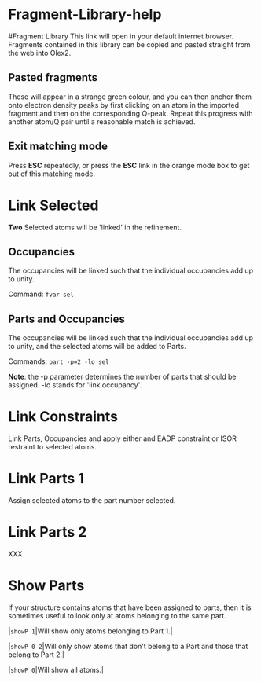 # Fragment-Library-help

#Fragment Library 
This link will open in your default internet browser. Fragments contained in this library can be copied and pasted straight from the web into Olex2.

## Pasted fragments  
These will appear in a strange green colour, and you can then anchor them onto electron density peaks by first clicking on an atom in the imported fragment and then on the corresponding Q-peak. Repeat this progress with another atom/Q pair until a reasonable match is achieved.

## Exit matching mode  
Press **ESC** repeatedly, or press the **ESC** link in the orange mode box to get out of this matching mode. 

# Link Selected 
**Two** Selected atoms will be 'linked' in the refinement.

## Occupancies 
The occupancies will be linked such that the individual occupancies add up to unity. 

Command: `fvar sel` 

## Parts and Occupancies   
The occupancies will be linked such that the individual occupancies add up to unity, and the selected atoms will be added to Parts.

Commands: `part -p=2 -lo sel`

**Note**: the -p parameter determines the number of parts that should be assigned. -lo stands for 'link occupancy'.

# Link Constraints 
Link Parts, Occupancies and apply either and EADP constraint or ISOR restraint to selected atoms.

# Link Parts 1 
Assign selected atoms to the part number selected. 

# Link Parts 2 
XXX

# Show Parts
If your structure contains atoms that have been assigned to parts, then it is sometimes useful to look only at atoms belonging to the same part. 

|`showP 1`|Will show only atoms belonging to Part 1.|

|`showP 0 2`|Will only show atoms that don't belong to a Part and those that belong to Part 2.|

|`showP 0`|Will show all atoms.|
